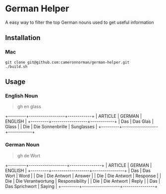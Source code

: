 # German Helper

A easy way to filter the top German nouns used to get useful information

## Installation
### Mac
```
git clone git@github.com:cameronnorman/german-helper.git
./build.sh
```

## Usage

### English Noun

> gh en glass

+---------+------------------+------------+
| ARTICLE |      GERMAN      |  ENGLISH   |
+---------+------------------+------------+
| Das     | Das Glas         | Glass      |
| Die     | Die Sonnenbrille | Sunglasses |
+---------+------------------+------------+

### German Noun

> gh de Wort

+---------+-------------------+----------------+
| ARTICLE |      GERMAN       |    ENGLISH     |
+---------+-------------------+----------------+
| Das     | Das Wort          | Word           |
| Die     | Die Antwort       | Answer         |
| Die     | Die Antwort       | Response       |
| Die     | Die Verantwortung | Responsibility |
| Die     | Die Antwort       | Reply          |
| Das     | Das Sprichwort    | Saying         |
+---------+-------------------+----------------+
